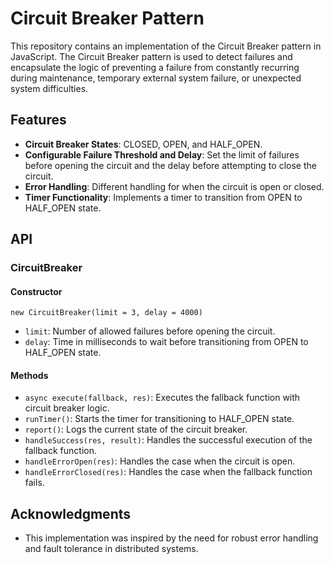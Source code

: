 # Circuit Breaker Pattern

This repository contains an implementation of the Circuit Breaker pattern in JavaScript. The Circuit Breaker pattern is used to detect failures and encapsulate the logic of preventing a failure from constantly recurring during maintenance, temporary external system failure, or unexpected system difficulties.

## Features

- **Circuit Breaker States**: CLOSED, OPEN, and HALF_OPEN.
- **Configurable Failure Threshold and Delay**: Set the limit of failures before opening the circuit and the delay before attempting to close the circuit.
- **Error Handling**: Different handling for when the circuit is open or closed.
- **Timer Functionality**: Implements a timer to transition from OPEN to HALF_OPEN state.

## API

### CircuitBreaker

#### Constructor

`new CircuitBreaker(limit = 3, delay = 4000)`

- `limit`: Number of allowed failures before opening the circuit.
- `delay`: Time in milliseconds to wait before transitioning from OPEN to HALF_OPEN state.

#### Methods

- `async execute(fallback, res)`: Executes the fallback function with circuit breaker logic.
- `runTimer()`: Starts the timer for transitioning to HALF_OPEN state.
- `report()`: Logs the current state of the circuit breaker.
- `handleSuccess(res, result)`: Handles the successful execution of the fallback function.
- `handleErrorOpen(res)`: Handles the case when the circuit is open.
- `handleErrorClosed(res)`: Handles the case when the fallback function fails.

## Acknowledgments

- This implementation was inspired by the need for robust error handling and fault tolerance in distributed systems.
